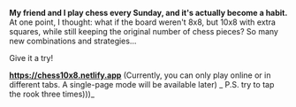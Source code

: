 **My friend and I play chess every Sunday, and it's actually become a habit.**
At one point, I thought: what if the board weren't 8x8, but 10x8 with extra squares, while still keeping the original number of chess pieces? So many new combinations and strategies...

Give it a try!

**https://chess10x8.netlify.app**
(Currently, you can only play online or in different tabs. A single-page mode will be available later)
_
P.S. try to tap the rook three times)))_

